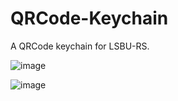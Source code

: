 # QRCode-Keychain
A QRCode keychain for LSBU-RS.


![image](https://github.com/LSBU-Robotics-Society/QRCode-Keychain/assets/12387040/3d4abd3a-7225-4849-ad81-be5c9ae639c3)

![image](https://github.com/LSBU-Robotics-Society/QRCode-Keychain/assets/12387040/27c5cde7-892e-4071-84a5-f064a73dcb96)
